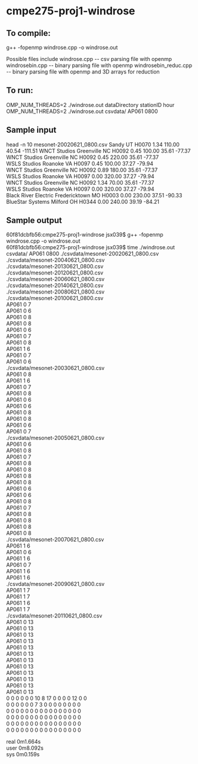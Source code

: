 # cmpe275-proj1-windrose

## To compile:
g++ -fopenmp windrose.cpp -o windrose.out  

Possible files include 
  windrose.cpp  -- csv parsing file with openmp
  windrosebin.cpp -- binary parsing file with openmp
  windrosebin_reduc.cpp -- binary parsing file with openmp and 3D arrays for reduction

## To run:
OMP_NUM_THREADS=2 ./windrose.out dataDirectory stationID hour
OMP_NUM_THREADS=2 ./windrose.out csvdata/ AP061 0800

## Sample input
head -n 10 mesonet-20020621_0800.csv
Sandy         UT	H0070	1.34	110.00	40.54	-111.51
WNCT Studios           Greenville    NC	H0092	0.45	100.00	35.61	-77.37  
WNCT Studios           Greenville    NC	H0092	0.45	220.00	35.61	-77.37  
WSLS Studios           Roanoke       VA	H0097	0.45	100.00	37.27	-79.94  
WNCT Studios           Greenville    NC	H0092	0.89	180.00	35.61	-77.37  
WSLS Studios           Roanoke       VA	H0097	0.00	320.00	37.27	-79.94  
WNCT Studios           Greenville    NC	H0092	1.34	70.00	35.61	-77.37  
WSLS Studios           Roanoke       VA	H0097	0.00	320.00	37.27	-79.94  
Black River Electric   Fredericktown MO	H0003	0.00	230.00	37.51	-90.33  
BlueStar Systems       Milford      OH	H0344	0.00	240.00	39.19	-84.21  

## Sample output
60f81dcbfb56:cmpe275-proj1-windrose jsx039$ g++ -fopenmp windrose.cpp -o windrose.out  
60f81dcbfb56:cmpe275-proj1-windrose jsx039$ time ./windrose.out csvdata/ AP061 0800
./csvdata/mesonet-20020621_0800.csv  
./csvdata/mesonet-20040621_0800.csv  
./csvdata/mesonet-20130621_0800.csv  
./csvdata/mesonet-20120621_0800.csv  
./csvdata/mesonet-20060621_0800.csv  
./csvdata/mesonet-20140621_0800.csv  
./csvdata/mesonet-20080621_0800.csv  
./csvdata/mesonet-20100621_0800.csv  
AP061 0 7  
AP061 0 6  
AP061 0 8  
AP061 0 8  
AP061 0 6  
AP061 0 7  
AP061 0 8  
AP061 1 6  
AP061 0 7  
AP061 0 6  
./csvdata/mesonet-20030621_0800.csv  
AP061 0 8  
AP061 1 6  
AP061 0 7  
AP061 0 8  
AP061 0 6  
AP061 0 6  
AP061 0 8  
AP061 0 8  
AP061 0 6  
AP061 0 7  
./csvdata/mesonet-20050621_0800.csv  
AP061 0 6  
AP061 0 8  
AP061 0 7  
AP061 0 8  
AP061 0 8  
AP061 0 8  
AP061 0 8  
AP061 0 6  
AP061 0 6  
AP061 0 8  
AP061 0 7  
AP061 0 8  
AP061 0 8  
AP061 0 8  
AP061 0 8  
./csvdata/mesonet-20070621_0800.csv  
AP061 1 6  
AP061 0 6  
AP061 1 6  
AP061 0 7  
AP061 1 6  
AP061 1 6  
./csvdata/mesonet-20090621_0800.csv  
AP061 1 7  
AP061 1 7  
AP061 1 6  
AP061 1 7  
./csvdata/mesonet-20110621_0800.csv  
AP061 0 13  
AP061 0 13  
AP061 0 13  
AP061 0 13  
AP061 0 13  
AP061 0 13  
AP061 0 13  
AP061 0 13  
AP061 0 13  
AP061 0 13  
AP061 0 13  
AP061 0 13  
0 0 0 0 0 0 10 8 17 0 0 0 0 12 0 0  
0 0 0 0 0 0 7 3 0 0 0 0 0 0 0 0  
0 0 0 0 0 0 0 0 0 0 0 0 0 0 0 0  
0 0 0 0 0 0 0 0 0 0 0 0 0 0 0 0  
0 0 0 0 0 0 0 0 0 0 0 0 0 0 0 0  
0 0 0 0 0 0 0 0 0 0 0 0 0 0 0 0  

real	0m1.664s  
user	0m8.092s  
sys	0m0.159s  
 
